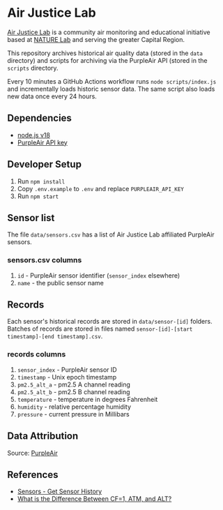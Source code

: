 # Air Justice Lab

[Air Justice Lab](https://www.mediasanctuary.org/project/capital-region-air-justice-lab/) is a community air monitoring and educational initiative based at [NATURE Lab](https://www.mediasanctuary.org/initiatives/nature-lab/) and serving the greater Capital Region.

This repository archives historical air quality data (stored in the `data` directory) and scripts for archiving via the PurpleAir API (stored in the `scripts` directory.

Every 10 minutes a GitHub Actions workflow runs `node scripts/index.js` and incrementally loads historic sensor data. The same script also loads new data once every 24 hours.

## Dependencies

* [node.js v18](https://nodejs.org/)
* [PurpleAir API key](https://develop.purpleair.com/)

## Developer Setup

1. Run `npm install`
2. Copy `.env.example` to `.env` and replace `PURPLEAIR_API_KEY`
3. Run `npm start`

## Sensor list

The file `data/sensors.csv` has a list of Air Justice Lab affiliated PurpleAir sensors.

### sensors.csv columns

1. `id` - PurpleAir sensor identifier (`sensor_index` elsewhere)
2. `name` - the public sensor name

## Records

Each sensor's historical records are stored in `data/sensor-[id]` folders. Batches of records are stored in files named `sensor-[id]-[start timestamp]-[end timestamp].csv`.

### records columns

1. `sensor_index` - PurpleAir sensor ID
2. `timestamp` - Unix epoch timestamp
3. `pm2.5_alt_a` - pm2.5 A channel reading
4. `pm2.5_alt_b` - pm2.5 B channel reading
5. `temperature` - temperature in degrees Fahrenheit
6. `humidity` - relative percentage humidity
7. `pressure` - current pressure in Millibars

## Data Attribution

Source: [PurpleAir](https://map.purpleair.com/1/mAQI/a10/p604800/cC0#12.04/42.7431/-73.6769)

## References

* [Sensors - Get Sensor History](https://api.purpleair.com/#api-sensors-get-sensor-history)
* [What is the Difference Between CF=1, ATM, and ALT?](https://community.purpleair.com/t/what-is-the-difference-between-cf-1-atm-and-alt/6442)
